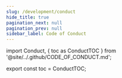 ```yaml
---
slug: /development/conduct
hide_title: true
pagination_next: null
pagination_prev: null
sidebar_label: Code of Conduct
---
```


import Conduct, {
toc as ConductTOC
} from '@site/../.github/CODE_OF_CONDUCT.md';

<Conduct />

export const toc = ConductTOC;
